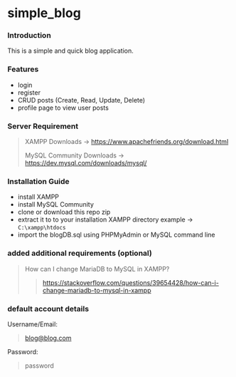 # simple_blog

### Introduction
This is a simple and quick blog application.

### Features
- login
- register
- CRUD posts (Create, Read, Update, Delete)
- profile page to view user posts

### Server Requirement
> XAMPP Downloads -> https://www.apachefriends.org/download.html
> 
>MySQL Community Downloads -> https://dev.mysql.com/downloads/mysql/
>

### Installation Guide
- install XAMPP
- install MySQL Community
- clone or download this repo zip
- extract it to to your installation XAMPP directory example -> `C:\xampp\htdocs`
- import the blogDB.sql using PHPMyAdmin or MySQL command line

### added additional requirements (optional)
> How can I change MariaDB to MySQL in XAMPP? 
>
>>https://stackoverflow.com/questions/39654428/how-can-i-change-mariadb-to-mysql-in-xampp

### default account details
Username/Email:
> blog@blog.com
>
Password:
>password
>
